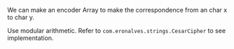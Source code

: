 We can make an encoder Array to make the correspondence from an char x to char y.

Use modular arithmetic. Refer to `com.eronalves.strings.CesarCipher` to see implementation.